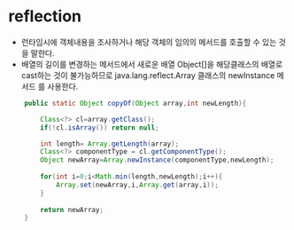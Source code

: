 # reflection
* 런타임시에 객체내용을 조사하거나 해당 객체의 임의의 메서드를 호출할 수 있는 것을 
말한다.
* 배열의 길이를 변경하는 메서드에서 새로운 배열 Object[]을 해당클래스의 배열로
cast하는 것이 불가능하므로 java.lang.reflect.Array 클래스의 newInstance 메서드
를 사용한다. 
```java
    public static Object copyOf(Object array,int newLength){

        Class<?> cl=array.getClass();
        if(!cl.isArray()) return null;

        int length= Array.getLength(array);
        Class<?> componentType = cl.getComponentType();
        Object newArray=Array.newInstance(componentType,newLength);
        
        for(int i=0;i<Math.min(length,newLength);i++){
            Array.set(newArray,i,Array.get(array,i));
        }
        
        return newArray;
    }
```